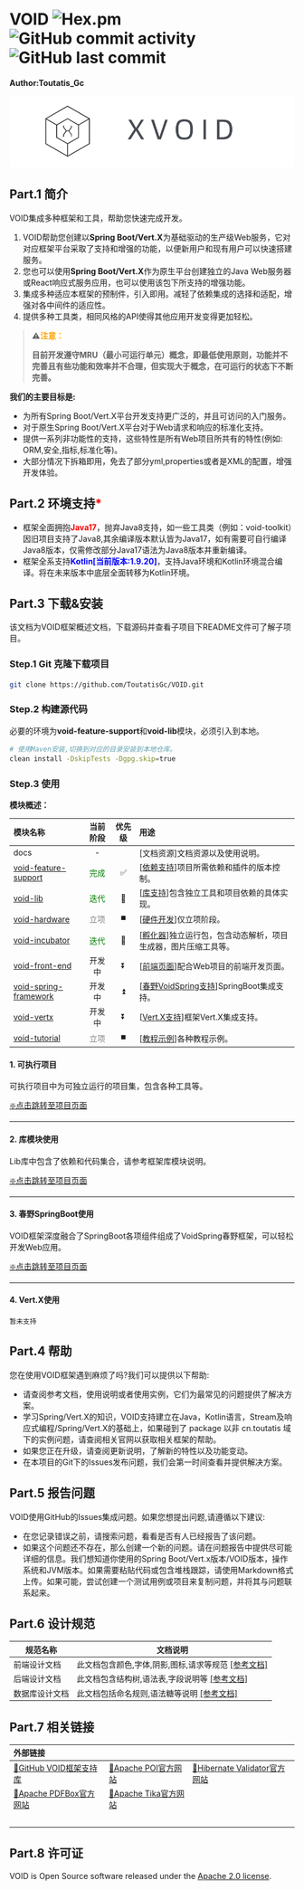 # VOID  ![Hex.pm](https://img.shields.io/hexpm/l/blue?style=flat-square) ![GitHub commit activity](https://img.shields.io/github/commit-activity/w/ToutatisGc/VOID?style=flat-square) ![GitHub last commit](https://img.shields.io/github/last-commit/ToutatisGc/VOID?style=flat-square)

**Author:Toutatis_Gc**

![banner](docs/assets/images/banner.jpg)

## Part.1 简介

VOID集成多种框架和工具，帮助您快速完成开发。

1. VOID帮助您创建以**Spring Boot/Vert.X**为基础驱动的生产级Web服务，它对对应框架平台采取了支持和增强的功能，以便新用户和现有用户可以快速搭建服务。
2. 您也可以使用**Spring Boot/Vert.X**作为原生平台创建独立的Java Web服务器或React响应式服务应用，也可以使用该包下所支持的增强功能。
3. 集成多种适应本框架的预制件，引入即用。减轻了依赖集成的选择和适配，增强对各中间件的适应性。
4. 提供多种工具类，相同风格的API使得其他应用开发变得更加轻松。

> ⚠️<font color='orange'>**注意：**</font>
>
> ​	**目前开发遵守MRU（最小可运行单元）概念，即最低使用原则，功能并不完善且有些功能和效率并不合理，但实现大于概念，在可运行的状态下不断完善。**

**我们的主要目标是:**

- 为所有Spring Boot/Vert.X平台开发支持更广泛的，并且可访问的入门服务。
- 对于原生Spring Boot/Vert.X平台对于Web请求和响应的标准化支持。
- 提供一系列非功能性的支持，这些特性是所有Web项目所共有的特性(例如: ORM,安全,指标,标准化等)。
- 大部分情况下拆箱即用，免去了部分yml,properties或者是XML的配置，增强开发体验。


## Part.2 环境支持<font color='red'>*</font>

- 框架全面拥抱<font color='red'>**Java17**</font>，抛弃Java8支持，如一些工具类（例如：void-toolkit）因旧项目支持了Java8,其余编译版本默认皆为Java17，如有需要可自行编译Java8版本，仅需修改部分Java17语法为Java8版本并重新编译。
- 框架全系支持<font color='blue'>**Kotlin[当前版本:1.9.20]**</font>，支持Java环境和Kotlin环境混合编译。将在未来版本中底层全面转移为Kotlin环境。

## Part.3 下载&安装

该文档为VOID框架概述文档，下载源码并查看子项目下README文件可了解子项目。

### Step.1 Git 克隆下载项目

```bash
git clone https://github.com/ToutatisGc/VOID.git
```

### Step.2 构建源代码

必要的环境为**void-feature-support**和**void-lib**模块，必须引入到本地。

```bash
# 使用Maven安装,切换到对应的目录安装到本地仓库。
clean install -DskipTests -Dgpg.skip=true
```

### Step.3 使用

**模块概述：**

| 模块名称                                       |            当前阶段             | 优先级 | 用途                                                         |
| :--------------------------------------------- | :-----------------------------: | :----: | :----------------------------------------------------------- |
| docs                                           |                -                |        | [文档资源]文档资源以及使用说明。                             |
| [void-feature-support](void-feature-support)   | <font color='green'>完成</font> |   ✅    | [[依赖支持](void-feature-support)]项目所需依赖和插件的版本控制。 |
| [void-lib](void-lib)                           | <font color='green'>迭代</font> |   🔁    | [[库支持](void-lib)]包含独立工具和项目依赖的具体实现。       |
| [void-hardware](void-hardware)                 | <font color='grey'>立项</font>  |   ⏹️    | [[硬件开发](void-hardware)]仅立项阶段。                      |
| [void-incubator](void-incubator)               | <font color='green'>迭代</font> |   🔁    | [[孵化器](void-incubator)]独立运行包，包含动态解析，项目生成器，图片压缩工具等。 |
| [void-front-end](void-front-end)               |             开发中              |   ⏬    | [[前端页面](void-front-end)]配合Web项目的前端开发页面。      |
| [void-spring-framework](void-spring-framework) |             开发中              |   ⏫    | [[春野VoidSpring支持](void-spring-framework)]SpringBoot集成支持。 |
| [void-vertx](void-vertx)                       |             开发中              |   ⏬    | [[Vert.X支持](void-vertx)]框架Vert.X集成支持。               |
| [void-tutorial](void-tutorial)                 | <font color='grey'>立项</font>  |   ⏹️    | [[教程示例](void-tutorial)]各种教程示例。                    |

#### 1. 可执行项目

可执行项目中为可独立运行的项目集，包含各种工具等。

 [❇️点击跳转至项目页面](void-incubator\README.md) 

------

#### 2. 库模块使用

Lib库中包含了依赖和代码集合，请参考框架库模块说明。

 [❇️点击跳转至项目页面](void-lib\README.md) 

------

#### 3. 春野SpringBoot使用

VOID框架深度融合了SpringBoot各项组件组成了VoidSpring春野框架，可以轻松开发Web应用。

 [❇️点击跳转至项目页面](void-spring-framework\README.md) 

------

#### 4. Vert.X使用

```
暂未支持
```

## Part.4 帮助

您在使用VOID框架遇到麻烦了吗?我们可以提供以下帮助:

- 请查阅参考文档，使用说明或者使用实例，它们为最常见的问题提供了解决方案。
- 学习Spring/Vert.X的知识，VOID支持建立在Java，Kotlin语言，Stream及响应式编程/Spring/Vert.X的基础上，如果碰到了 package 以非 cn.toutatis 域下的实例问题，请查阅相关官网以获取相关框架的帮助。
- 如果您正在升级，请查阅更新说明，了解新的特性以及功能变动。
- 在本项目的Git下的Issues发布问题，我们会第一时间查看并提供解决方案。

## Part.5 报告问题

VOID使用GitHub的Issues集成问题。如果您想提出问题,请遵循以下建议:

- 在您记录错误之前，请搜索问题，看看是否有人已经报告了该问题。
- 如果这个问题还不存在，那么创建一个新的问题。请在问题报告中提供尽可能详细的信息。我们想知道你使用的Spring Boot/Vert.x版本/VOID版本，操作系统和JVM版本。如果需要粘贴代码或包含堆栈跟踪，请使用Markdown格式上传。如果可能，尝试创建一个测试用例或项目来复制问题，并将其与问题联系起来。

## Part.6 设计规范

| 规范名称       | 文档说明                                                     |
| -------------- | ------------------------------------------------------------ |
| 前端设计文档   | 此文档包含颜色,字体,阴影,图标,请求等规范 [[参考文档]](docs/reference-docs/front-end-side/Index.md) |
| 后端设计文档   | 此文档包含结构树,语法表,字段说明等 [[参考文档]](docs/reference-docs/server-side/Index.md) |
| 数据库设计文档 | 此文档包括命名规则,语法糖等说明 [[参考文档]](docs/reference-docs/databases-side/Index.md) |

## Part.7 相关链接

| 外部链接                                                     |                                                  |                                                              |
| :----------------------------------------------------------- | :----------------------------------------------- | :----------------------------------------------------------- |
| [📂GitHub VOID框架支持库](https://github.com/ToutatisGc/VOID) | [📂Apache POI官方网站](https://poi.apache.org/)   | [📂Hibernate Validator官方网站](https://docs.jboss.org/hibernate/stable/validator/reference/en-US/html_single) |
| [📂Apache PDFBox官方网站](https://pdfbox.apache.org/)         | [📂Apache Tika官方网站](https://tika.apache.org/) |                                                              |
|                                                              |                                                  |                                                              |
|                                                              |                                                  |                                                              |
|                                                              |                                                  |                                                              |
|                                                              |                                                  |                                                              |
|                                                              |                                                  |                                                              |

## Part.8 许可证

VOID is Open Source software released under the [Apache 2.0 license](https://www.apache.org/licenses/LICENSE-2.0.html).